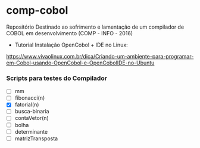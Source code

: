 # comp-cobol
Repositório Destinado ao sofrimento e lamentação de um compilador de COBOL em desenvolvimento (COMP - INFO - 2016)

- Tutorial Instalação OpenCobol + IDE no Linux: 

https://www.vivaolinux.com.br/dica/Criando-um-ambiente-para-programar-em-Cobol-usando-OpenCobol-e-OpenCobolIDE-no-Ubuntu


### Scripts para testes do Compilador

- [ ] mm
- [ ] fibonacci(n)
- [x] fatorial(n)
- [ ] busca-binaria
- [ ] contaVetor(n) 
- [ ] bolha
- [ ] determinante
- [ ] matrizTransposta
